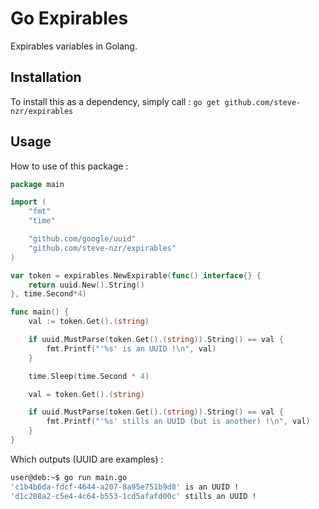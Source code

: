 # Go Expirables
Expirables variables in Golang.

## Installation
To install this as a dependency, simply call :
`go get github.com/steve-nzr/expirables`

## Usage
How to use of this package :
```go
package main

import (
	"fmt"
	"time"

	"github.com/google/uuid"
	"github.com/steve-nzr/expirables"
)

var token = expirables.NewExpirable(func() interface{} {
	return uuid.New().String()
}, time.Second*4)

func main() {
	val := token.Get().(string)

	if uuid.MustParse(token.Get().(string)).String() == val {
		fmt.Printf("'%s' is an UUID !\n", val)
	}

	time.Sleep(time.Second * 4)

	val = token.Get().(string)

	if uuid.MustParse(token.Get().(string)).String() == val {
		fmt.Printf("'%s' stills an UUID (but is another) !\n", val)
	}
}
```

Which outputs (UUID are examples) :
```bash
user@deb:~$ go run main.go 
'c1b4b6da-fdcf-4644-a207-8a95e751b9d8' is an UUID !
'd1c208a2-c5e4-4c64-b553-1cd5afafd00c' stills an UUID !
```